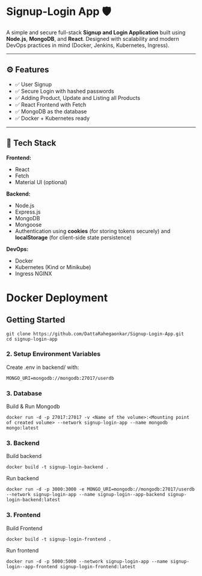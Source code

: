 # Signup-Login App 🛡️

A simple and secure full-stack **Signup and Login Application** built using **Node.js**, **MongoDB**, and **React**. Designed with scalability and modern DevOps practices in mind (Docker, Jenkins, Kubernetes, Ingress).

---

## ⚙️ Features

- ✅ User Signup
- ✅ Secure Login with hashed passwords
- ✅ Adding Product, Update and Listing all Products
- ✅ React Frontend with Fetch
- ✅ MongoDB as the database
- ✅ Docker + Kubernetes ready

---

## 🧰 Tech Stack

**Frontend:**
- React
- Fetch
- Material UI (optional)

**Backend:**
- Node.js
- Express.js
- MongoDB
- Mongoose
- Authentication using **cookies** (for storing tokens securely) and **localStorage** (for client-side state persistence)

**DevOps:**
- Docker
- Kubernetes (Kind or Minikube)
- Ingress NGINX

# Docker Deployment

## Getting Started

```
git clone https://github.com/DattaRahegaonkar/Signup-Login-App.git
cd signup-login-app
```

### 2. Setup Environment Variables
Create .env in backend/ with:
```
MONGO_URI=mongodb://mongodb:27017/userdb
```

### 3. Database
Build & Run Mongodb
```
docker run -d -p 27017:27017 -v <Name of the volume>:<Mounting point of created volume> --network signup-login-app --name mongodb  mongo:latest
```

### 3. Backend
Build backend
```
docker build -t signup-login-backend .
```

Run backend
```
docker run -d -p 3000:3000 -e MONGO_URI=mongodb://mongodb:27017/userdb --network signup-login-app --name signup-login--app-backend signup-login-backend:latest
```

### 3. Frontend
Build Frontend
```
docker build -t signup-login-frontend .
```

Run frontend
```
docker run -d -p 5000:5000 --network signup-login-app --name signup-login--app-frontend signup-login-frontend:latest
```

